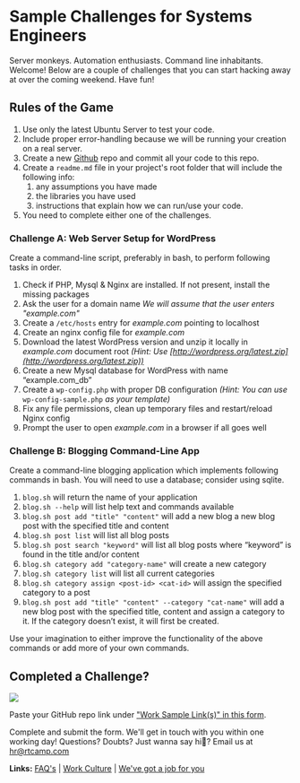 # Sample Challenges for Systems Engineers

Server monkeys. Automation enthusiasts. Command line inhabitants. Welcome! Below are a couple of challenges that you can start hacking away at over the coming weekend. Have fun!

Rules of the Game
-----------------

1.  Use only the latest Ubuntu Server to test your code.
2.  Include proper error-handling because we will be running your creation on a real server.
3.  Create a new [Github](https://github.com/) repo and commit all your code to this repo.
4.  Create a `readme.md` file in your project's root folder that will include the following info:
    1.  any assumptions you have made
    2.  the libraries you have used
    3.  instructions that explain how we can run/use your code.
5.  You need to complete either one of the challenges.

### Challenge A: Web Server Setup for WordPress

Create a command-line script, preferably in bash, to perform following tasks in order.

1.  Check if PHP, Mysql & Nginx are installed. If not present, install the missing packages
2.  Ask the user for a domain name _We will assume that the user enters "example.com"_
3.  Create a `/etc/hosts` entry for _example.com_ pointing to localhost
4.  Create an nginx config file for _example.com_
5.  Download the latest WordPress version and unzip it locally in _example.com_ document root _(Hint: Use [http://wordpress.org/latest.zip](http://wordpress.org/latest.zip))_
6.  Create a new Mysql database for WordPress with name “example.com\_db”
7.  Create a `wp-config.php` with proper DB configuration _(Hint: You can use_ `wp-config-sample.php` _as your template)_
8.  Fix any file permissions, clean up temporary files and restart/reload Nginx config
9.  Prompt the user to open _example.com_ in a browser if all goes well

### Challenge B: Blogging Command-Line App

Create a command-line blogging application which implements following commands in bash. You will need to use a database; consider using sqlite.

1.  `blog.sh` will return the name of your application
2.  `blog.sh --help` will list help text and commands available
3.  `blog.sh post add "title" "content"` will add a new blog a new blog post with the specified title and content
4.  `blog.sh post list` will list all blog posts
5.  `blog.sh post search "keyword"` will list all blog posts where “keyword” is found in the title and/or content
6.  `blog.sh category add "category-name"` will create a new category
7.  `blog.sh category list` will list all current categories
8.  `blog.sh category assign <post-id> <cat-id>` will assign the specified category to a post
9.  `blog.sh post add "title" "content" --category "cat-name"` will add a new blog post with the specified title, content and assign a category to it. If the category doesn’t exist, it will first be created.

Use your imagination to either improve the functionality of the above commands or add more of your own commands.

Completed a Challenge?
----------------------

![](https://careers.rtcamp.com/wp-content/uploads/2017/12/21erjd-400x268.jpg)

Paste your GitHub repo link under ["Work Sample Link(s)" in this form](https://careers.rtcamp.com/systems-engineer/#application-form-systems-engineer).

Complete and submit the form. We'll get in touch with you within one working day! Questions? Doubts? Just wanna say hi🖖? Email us at [hr@rtcamp.com](mailto:hr@rtcamp.com)

**Links:** [FAQ's](https://careers.rtcamp.com/faq/) | [Work Culture](https://careers.rtcamp.com/work-culture/) | [We've got a job for you](https://careers.rtcamp.com/systems-engineer/#application-form-systems-engineer)